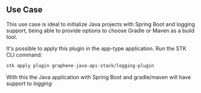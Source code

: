 ## **Use Case**
This use case is ideal to initialize Java projects with Spring Boot and logging support, being able to provide options to choose Gradle or Maven as a build tool.

It's possible to apply this plugin in the app-type application. Run the STK CLI command:
```bash
stk apply plugin graphene-java-api-stack/logging-plugin
```

With this the Java application with Spring Boot and gradle/maven will have support to _logging_
